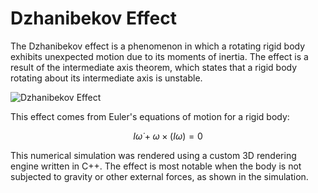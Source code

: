 <script type="text/x-mathjax-config">
  MathJax.Hub.Config({
    tex2jax: {
      inlineMath: [ ['$','$'], ["\\(","\\)"] ],
      processEscapes: true
    }
  });
</script>
    
<script type="text/javascript"
        src="https://cdn.mathjax.org/mathjax/latest/MathJax.js?config=TeX-AMS-MML_HTMLorMML">
</script>

# Dzhanibekov Effect

The Dzhanibekov effect is a phenomenon in which a rotating rigid body exhibits unexpected motion due to its moments of inertia. The effect is a result of the intermediate axis theorem, which states that a rigid body rotating about its intermediate axis is unstable.

![Dzhanibekov Effect](2to1top.gif)

This effect comes from Euler's equations of motion for a rigid body:

$$
I \dot{\omega} + \omega \times (I\omega) = 0
$$

This numerical simulation was rendered using a custom 3D rendering engine written in C++. The effect is most notable when the body is not subjected to gravity or other external forces, as shown in the simulation.
